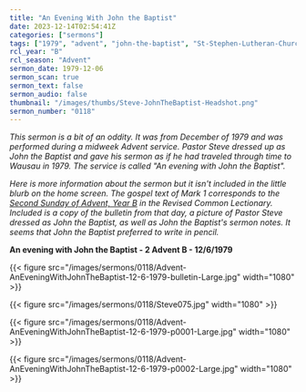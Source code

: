 ```yaml
---
title: "An Evening With John the Baptist"
date: 2023-12-14T02:54:41Z
categories: ["sermons"]
tags: ["1979", "advent", "john-the-baptist", "St-Stephen-Lutheran-Church-Wausau-WI"]
rcl_year: "B"
rcl_season: "Advent"
sermon_date: 1979-12-06
sermon_scan: true
sermon_text: false
sermon_audio: false
thumbnail: "/images/thumbs/Steve-JohnTheBaptist-Headshot.png"
sermon_number: "0118"
---
```


_This sermon is a bit of an oddity. It was from December of 1979 and was performed during a midweek Advent service. Pastor Steve dressed up as John the Baptist and gave his sermon as if he had traveled through time to Wausau in 1979. The service is called "An evening with John the Baptist"._

<!--more-->

_Here is more information about the sermon but it isn't included in the little blurb on the home screen. The gospel text of Mark 1 corresponds to the [Second Sunday of Advent, Year B](https://lectionary.library.vanderbilt.edu/texts.php?id=49) in the Revised Common Lectionary. Included is a copy of the bulletin from that day, a picture of Pastor Steve dressed as John the Baptist, as well as John the Baptist's sermon notes. It seems that John the Baptist preferred to write in pencil._

**An evening with John the Baptist - 2 Advent B - 12/6/1979**

{{< figure src="/images/sermons/0118/Advent-AnEveningWithJohnTheBaptist-12-6-1979-bulletin-Large.jpg" width="1080" >}}

{{< figure src="/images/sermons/0118/Steve075.jpg" width="1080" >}}

{{< figure src="/images/sermons/0118/Advent-AnEveningWithJohnTheBaptist-12-6-1979-p0001-Large.jpg" width="1080" >}}

{{< figure src="/images/sermons/0118/Advent-AnEveningWithJohnTheBaptist-12-6-1979-p0002-Large.jpg" width="1080" >}}




